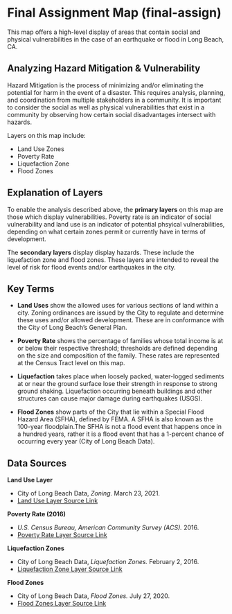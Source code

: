 # Final Assignment Map (final-assign)
This map offers a high-level display of areas that contain social and physical vulnerabilities in the case of an earthquake or flood in Long Beach, CA.

## Analyzing Hazard Mitigation & Vulnerability 
Hazard Mitigation is the process of minimizing and/or eliminating the potential for harm in the event of a disaster. This requires analysis, planning, and coordination from multiple stakeholders in a community. It is important to consider the social as well as physical vulnerabilities that exist in a community by observing how certain social disadvantages intersect with hazards. 

Layers on this map include: 
* Land Use Zones
* Poverty Rate
* Liquefaction Zone
* Flood Zones 

## Explanation of Layers 
To enable the analysis described above, the **primary layers** on this map are those which display vulnerabilities. Poverty rate is an indicator of social vulnerability and land use is an indicator of potential phsyical vulnerabilities, depending on what certain zones permit or currently have in terms of development.  

The **secondary layers** display display hazards. These include the liquefaction zone and flood zones. These layers are intended to reveal the level of risk for flood events and/or earthquakes in the city.

## Key Terms 

* **Land Uses** show the allowed uses for various sections of land within a city. Zoning ordinances are issued by the City to regulate and determine these uses and/or allowed development. These are in conformance with the City of Long Beach’s General Plan.

* **Poverty Rate** shows the percentage of families whose total income is at or below their respective threshold; thresholds are defined depending on the size and composition of the family. These rates are represented at the Census Tract level on this map.

* **Liquefaction** takes place when loosely packed, water-logged sediments at or near the ground surface lose their strength in response to strong ground shaking. Liquefaction occurring beneath buildings and other structures can cause major damage during earthquakes (USGS).

* **Flood Zones** show parts of the City that lie within a Special Flood Hazard Area (SFHA), defined by FEMA. A SFHA is also known as the 100-year floodplain.The SFHA is not a flood event that happens once in a hundred years, rather it is a flood event that has a 1-percent chance of occurring every year (City of Long Beach Data). 

## Data Sources

**Land Use Layer**
* City of Long Beach Data, _Zoning._ March 23, 2021. 
* [Land Use Layer Source Link](https://datalb.longbeach.gov/datasets/429114cf9e314736b41703c117a4614e_0?page=13 "Land Use Layer Source Link")

**Poverty Rate (2016)**
* _U.S. Census Bureau, American Community Survey (ACS)._ 2016.
* [Poverty Rate Layer Source Link](https://datalb.longbeach.gov/datasets/0cb553417e514b5d87d391ec3b751e2f_0 "Poverty Rate Source Link")

**Liquefaction Zones**
* City of Long Beach Data, _Liquefaction Zones._ February 2, 2016. 
* [Liquefaction Zone Layer Source Link](https://geohub.lacity.org/datasets/4842ad85584c430481246852280257c2_9 "Liquefaction Zone Layer Source Link")

**Flood Zones** 
* City of Long Beach Data, _Flood Zones._ July 27, 2020. 
* [Flood Zones Layer Source Link](https://datalb.longbeach.gov/datasets/3aff2dbcf9bc43ba97a3bf5aa90d82ae_7 "Flood Zones Layer Source Link")



